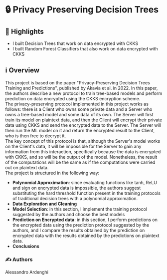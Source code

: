 # 🔒 Privacy Preserving Decision Trees


## 🌟 Highlights

- I built Decision Trees that work on data encrypted with CKKS
- I built Random Forest Classifiers that also work on data encrypted with CKKS


## ℹ️ Overview

This project is based on the paper "Privacy-Preserving Decision Trees Training and Predictions", published by Akavia et al. in 2022. In this paper, the authors describe a new protocol to train tree-based models and perform prediction on data encrypted using the CKKS encryption scheme. <br>
The privacy-preserving protocol implemented in this project works as follows: there is a Client who owns some private data and a Server who owns a tree-based model and some data of its own. The Server will first train its model on plaintext data, and then the Client will encrypt their private data using CKKS and send the encrypted data to the Server. The Server will then run the ML model on it and return the encrypted result to the Client, who is then free to decrypt it. <br>
The key concept of this protocol is that, although the Server's model works on the Client's data, it will be impossible for the Server to gain any information from this interaction, specifically because the data is encrypted with CKKS, and so will be the output of the model. Nonetheless, the result of the computations will be the same as if the computations were carried out on plaintext data. <br>
The project is structured in the following way:
- **Polynomial Approximation**: since evaluating functions like tanh, ReLU and sign on encrypted data is impossible, the authors suggest substituting the hard threshold function present in the training protocols of traditional decision trees with a polynomial approximation.
- **Data Exploration and Cleaning**
- **Model Selection**: in this section, I implement the training protocol suggested by the authors and choose the best models
- **Prediction on Encrypted data**: in this section, I perform predictions on the encrypted data using the prediction protocol suggested by the authors, and I compare the results obtained by the prediction on encrypted data with the results obtained by the predictions on plaintext data.
- **Conclusions**


### ✍️ Authors

Alessandro Ardenghi


